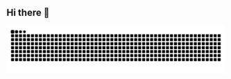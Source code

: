 ## Hi there 👋

![snake svg](https://raw.githubusercontent.com/L9nnek/L9nnek/output/github-contribution-grid-snake-dark.svg)
